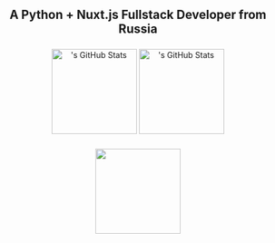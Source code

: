 <h2 align="center">A Python + Nuxt.js Fullstack Developer from Russia</h2>

###

<div align="center">
  <img src="https://github-readme-stats.vercel.app/api?username=involved-entity&theme=synthwave&show_icons=true&hide_border=true&count_private=true" height="150" alt="'s GitHub Stats" />
  <img src="https://github-readme-stats.vercel.app/api/top-langs/?username=involved-entity&theme=synthwave&show_icons=true&hide_border=true&layout=compact" height="150" alt="'s GitHub Stats" />
</div>

###

<!--
<div align="center">
  <img src="https://codewars-stats-ignacio-cuadra.vercel.app/?username=troubleifyouhide&theme=dracula" width="400" alt="codewars graph"/>
</div>
-->

<!--###-->

<div align="center">
  <img align="center" height="150" src="https://c.tenor.com/9JQLsLL218cAAAAC/tenor.gif">
</div>

###
###
